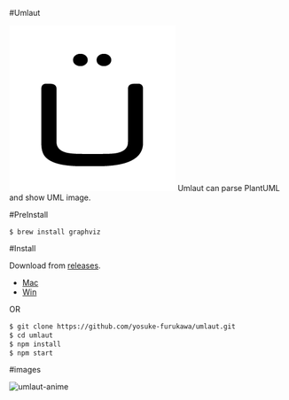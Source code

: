 #Umlaut

![umlaut](./images/umlaut-icons.gif)
Umlaut can parse PlantUML and show UML image.

#PreInstall

```
$ brew install graphviz
```

#Install

Download from [releases](https://github.com/yosuke-furukawa/umlaut/releases).

- [Mac](https://github.com/yosuke-furukawa/umlaut/releases/download/v0.1.5/umlaut.app.zip)
- [Win](https://github.com/yosuke-furukawa/umlaut/releases/download/v0.1.5/umlaut.exe.zip)


OR

```
$ git clone https://github.com/yosuke-furukawa/umlaut.git
$ cd umlaut
$ npm install
$ npm start
```

#images


![umlaut-anime](./images/umlaut-anime.gif)
